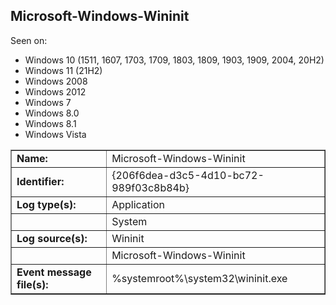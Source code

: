 ## Microsoft-Windows-Wininit

Seen on:
* Windows 10 (1511, 1607, 1703, 1709, 1803, 1809, 1903, 1909, 2004, 20H2)
* Windows 11 (21H2)
* Windows 2008
* Windows 2012
* Windows 7
* Windows 8.0
* Windows 8.1
* Windows Vista

<table border="1" class="docutils">
  <tbody>
    <tr>
      <td><b>Name:</b></td>
      <td>Microsoft-Windows-Wininit</td>
    </tr>
    <tr>
      <td><b>Identifier:</b></td>
      <td>{206f6dea-d3c5-4d10-bc72-989f03c8b84b}</td>
    </tr>
    <tr>
      <td><b>Log type(s):</b></td>
      <td>Application</td>
    </tr>
    <tr>
      <td>&nbsp;</td>
      <td>System</td>
    </tr>
    <tr>
      <td><b>Log source(s):</b></td>
      <td>Wininit</td>
    </tr>
    <tr>
      <td>&nbsp;</td>
      <td>Microsoft-Windows-Wininit</td>
    </tr>
    <tr>
      <td><b>Event message file(s):</b></td>
      <td>%systemroot%\system32\wininit.exe</td>
    </tr>
  </tbody>
</table>

&nbsp;

